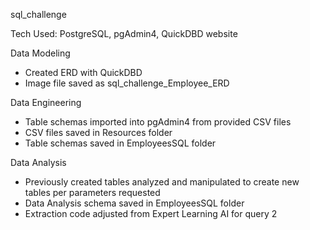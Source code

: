 sql_challenge

Tech Used: PostgreSQL, pgAdmin4, QuickDBD website

Data Modeling
- Created ERD with QuickDBD
- Image file saved as sql_challenge_Employee_ERD
  
Data Engineering
- Table schemas imported into pgAdmin4 from provided CSV files
- CSV files saved in Resources folder
- Table schemas saved in EmployeesSQL folder

Data Analysis
- Previously created tables analyzed and manipulated to create new tables per parameters requested
- Data Analysis schema saved in EmployeesSQL folder
- Extraction code adjusted from Expert Learning AI for query 2
